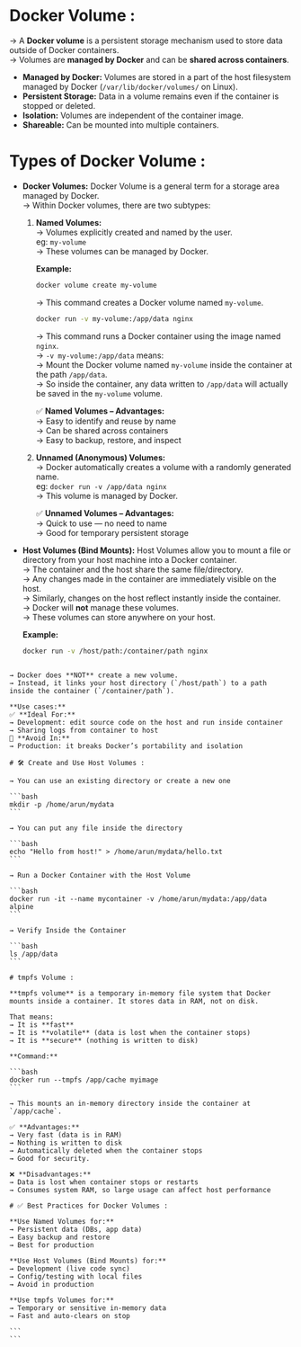 # Docker Volume :

→ A **Docker volume** is a persistent storage mechanism used to store data outside of Docker containers.  
→ Volumes are **managed by Docker** and can be **shared across containers**.

- **Managed by Docker:** Volumes are stored in a part of the host filesystem managed by Docker (`/var/lib/docker/volumes/` on Linux).  
- **Persistent Storage:** Data in a volume remains even if the container is stopped or deleted.  
- **Isolation:** Volumes are independent of the container image.  
- **Shareable:** Can be mounted into multiple containers.

# Types of Docker Volume :

- **Docker Volumes:** Docker Volume is a general term for a storage area managed by Docker.  
  → Within Docker volumes, there are two subtypes:

  1. **Named Volumes:**  
     → Volumes explicitly created and named by the user.  
       eg: `my-volume`  
     → These volumes can be managed by Docker.

     **Example:**  
     ```bash
     docker volume create my-volume
     ```  
     → This command creates a Docker volume named `my-volume`.

     ```bash
     docker run -v my-volume:/app/data nginx
     ```  
     → This command runs a Docker container using the image named `nginx`.  
     → `-v my-volume:/app/data` means:  
     → Mount the Docker volume named `my-volume` inside the container at the path `/app/data`.  
     → So inside the container, any data written to `/app/data` will actually be saved in the `my-volume` volume.

     ✅ **Named Volumes – Advantages:**  
     → Easy to identify and reuse by name  
     → Can be shared across containers  
     → Easy to backup, restore, and inspect  

  2. **Unnamed (Anonymous) Volumes:**  
     → Docker automatically creates a volume with a randomly generated name.  
       eg: `docker run -v /app/data nginx`  
     → This volume is managed by Docker.

     ✅ **Unnamed Volumes – Advantages:**  
     → Quick to use — no need to name  
     → Good for temporary persistent storage

- **Host Volumes (Bind Mounts):** Host Volumes allow you to mount a file or directory from your host machine into a Docker container.  
  → The container and the host share the same file/directory.  
  → Any changes made in the container are immediately visible on the host.  
  → Similarly, changes on the host reflect instantly inside the container.  
  → Docker will **not** manage these volumes.  
  → These volumes can store anywhere on your host.

  **Example:**  
  ```bash
  docker run -v /host/path:/container/path nginx
````

→ Docker does **NOT** create a new volume.
→ Instead, it links your host directory (`/host/path`) to a path inside the container (`/container/path`).

**Use cases:**
✅ **Ideal For:**
→ Development: edit source code on the host and run inside container
→ Sharing logs from container to host
🚫 **Avoid In:**
→ Production: it breaks Docker’s portability and isolation

# 🛠️ Create and Use Host Volumes :

→ You can use an existing directory or create a new one

```bash
mkdir -p /home/arun/mydata
```

→ You can put any file inside the directory

```bash
echo "Hello from host!" > /home/arun/mydata/hello.txt
```

→ Run a Docker Container with the Host Volume

```bash
docker run -it --name mycontainer -v /home/arun/mydata:/app/data alpine
```

→ Verify Inside the Container

```bash
ls /app/data
```

# tmpfs Volume :

**tmpfs volume** is a temporary in-memory file system that Docker mounts inside a container. It stores data in RAM, not on disk.

That means:
→ It is **fast**
→ It is **volatile** (data is lost when the container stops)
→ It is **secure** (nothing is written to disk)

**Command:**

```bash
docker run --tmpfs /app/cache myimage
```

→ This mounts an in-memory directory inside the container at `/app/cache`.

✅ **Advantages:**
→ Very fast (data is in RAM)
→ Nothing is written to disk
→ Automatically deleted when the container stops
→ Good for security.

❌ **Disadvantages:**
→ Data is lost when container stops or restarts
→ Consumes system RAM, so large usage can affect host performance

# ✅ Best Practices for Docker Volumes :

**Use Named Volumes for:**
→ Persistent data (DBs, app data)
→ Easy backup and restore
→ Best for production

**Use Host Volumes (Bind Mounts) for:**
→ Development (live code sync)
→ Config/testing with local files
→ Avoid in production

**Use tmpfs Volumes for:**
→ Temporary or sensitive in-memory data
→ Fast and auto-clears on stop

```
```
